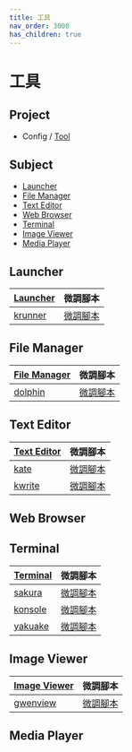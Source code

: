 ```yaml
---
title: 工具
nav_order: 3000
has_children: true
---
```



# 工具


## Project

* Config / [Tool](https://github.com/samwhelp/debian-adjustment/tree/main/prototype/tool)


## Subject

* [Launcher](#launcher)
* [File Manager](#file-manager)
* [Text Editor](#text-editor)
* [Web Browser](#web-browser)
* [Terminal](#terminal)
* [Image Viewer](#image-viewer)
* [Media Player](#media-player)




## Launcher

| [Launcher](https://samwhelp.github.io/note-about-debian/read/subject/tool/launcher.html) | 微調腳本 |
| --- | --- |
| [krunner](https://samwhelp.github.io/note-about-debian/read/subject/tool/launcher/krunner.html) | [微調腳本](https://github.com/samwhelp/debian-adjustment/tree/main/prototype/tool/krunner) |




## File Manager

| [File Manager](https://samwhelp.github.io/note-about-debian/read/subject/tool/file-manager.html) | 微調腳本 |
| --- | --- |
| [dolphin](https://samwhelp.github.io/note-about-debian/read/subject/tool/file-manager/dolphin.html) | [微調腳本](https://github.com/samwhelp/debian-adjustment/tree/main/prototype/tool/dolphin) |




## Text Editor

| [Text Editor]((https://samwhelp.github.io/note-about-debian/read/subject/tool/text-editor.html)) | 微調腳本 |
| --- | --- |
| [kate](https://samwhelp.github.io/note-about-debian/read/subject/tool/text-editor/kate.html) | [微調腳本](https://github.com/samwhelp/debian-adjustment/tree/main/prototype/tool/kate) |
| [kwrite](https://samwhelp.github.io/note-about-debian/read/subject/tool/text-editor/kwrite.html) | [微調腳本](https://github.com/samwhelp/debian-adjustment/tree/main/prototype/tool/kwrite) |




## Web Browser



## Terminal

| [Terminal](https://samwhelp.github.io/note-about-debian/read/subject/tool/terminal.html) | 微調腳本 |
| --- | --- |
| [sakura](https://samwhelp.github.io/note-about-debian/read/subject/tool/terminal/sakura.html) | [微調腳本](https://github.com/samwhelp/debian-adjustment/tree/main/prototype/tool/sakura) |
| [konsole](https://samwhelp.github.io/note-about-debian/read/subject/tool/terminal/konsole.html) | [微調腳本](https://github.com/samwhelp/debian-adjustment/tree/main/prototype/tool/sakura) |
| [yakuake](https://samwhelp.github.io/note-about-debian/read/subject/tool/terminal/yakuake.html) | [微調腳本](https://github.com/samwhelp/debian-adjustment/tree/main/prototype/tool/sakura) |




## Image Viewer

| [Image Viewer](https://samwhelp.github.io/note-about-debian/read/subject/tool/image-viewer.html) | 微調腳本 |
| --- | --- |
| [gwenview](https://samwhelp.github.io/note-about-debian/read/subject/tool/image-viewer/gwenview.html) | [微調腳本](https://github.com/samwhelp/debian-adjustment/tree/main/prototype/tool/gwenview) |




## Media Player

